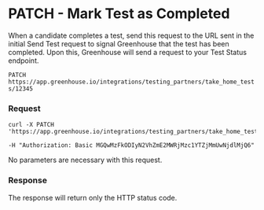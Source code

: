 # PATCH - Mark Test as Completed

When a candidate completes a test, send this request to the URL sent in the initial Send Test request to signal Greenhouse that the test has been completed. Upon this, Greenhouse will send a request to your Test Status endpoint.

`PATCH https://app.greenhouse.io/integrations/testing_partners/take_home_tests/12345`

### Request

```shell
curl -X PATCH 'https://app.greenhouse.io/integrations/testing_partners/take_home_tests/12345'

-H "Authorization: Basic MGQwMzFkODIyN2VhZmE2MWRjMzc1YTZjMmUwNjdlMjQ6"
```

No parameters are necessary with this request.

### Response

The response will return only the HTTP status code.